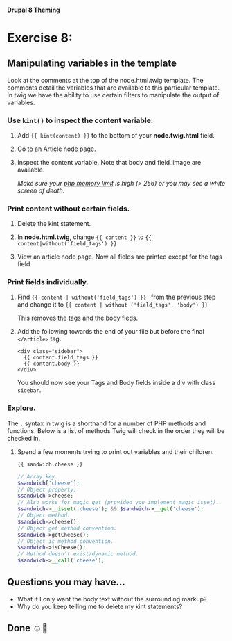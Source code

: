 #### [Drupal 8 Theming](README.md)

# Exercise 8:

## Manipulating variables in the template

Look at the comments at the top of the node.html.twig template. The comments detail the variables that are available to this particular template. In twig we have the ability to use certain filters to manipulate the output of variables.

### Use `kint()` to inspect the content variable.

1. Add `{{ kint(content) }}` to the bottom of your **node.twig.html** field.

2. Go to an Article node page.

3. Inspect the content variable. Note that body and field_image are available.

    _Make sure your [php memory limit](https://www.drupal.org/docs/7/managing-site-performance-and-scalability/changing-php-memory-limits) is high (> 256) or you may see a white screen of death._


### Print content without certain fields.

1. Delete the kint statement.

1. In **node.html.twig**, change ```{{ content }}``` to ```{{ content|without('field_tags') }}```

2. View an article node page. Now all fields are printed except for the tags field.

### Print fields individually.

1. Find ```{{ content | without('field_tags') }} ``` from the previous step and change it to ```{{ content | without ('field_tags', 'body') }}```

    This removes the tags and the body fieds.


2. Add the following towards the end of your file but before the final `</article>` tag.

    ```twig
    <div class="sidebar">
      {{ content.field_tags }}
      {{ content.body }}
    </div>
    ```

    You should now see your Tags and Body fields inside a div with class `sidebar`.


### Explore.
The `.` syntax in twig is a shorthand for a number of PHP methods and functions. Below is  a list of methods Twig will check in the order they will be checked in.

1. Spend a few moments trying to print out variables and their children.


    ```twig
    {{ sandwich.cheese }}
    ```
    
    ```php
    // Array key.
    $sandwich['cheese'];
    // Object property.
    $sandwich->cheese;
    // Also works for magic get (provided you implement magic isset).
    $sandwich->__isset('cheese'); && $sandwich->__get('cheese');
    // Object method.
    $sandwich->cheese();
    // Object get method convention.
    $sandwich->getCheese();
    // Object is method convention.
    $sandwich->isCheese();
    // Method doesn't exist/dynamic method.
    $sandwich->__call('cheese');
    ```

## Questions you may have...
+ What if I only want the body text without the surrounding markup?
+ Why do you keep telling me to delete my kint statements?

## Done ☺
